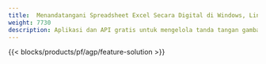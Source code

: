 ```yaml
---
title:  Menandatangani Spreadsheet Excel Secara Digital di Windows, Linux & macOS
weight: 7730
description: Aplikasi dan API gratis untuk mengelola tanda tangan gambar & teks pada file XLS, XLSX dan ODS
---
```

{{< blocks/products/pf/agp/feature-solution >}} 

